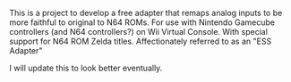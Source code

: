 This is a project to develop a free adapter that remaps analog inputs to be more faithful to original to N64 ROMs. For use with Nintendo Gamecube controllers (and N64 controllers?) on Wii Virtual Console. With special support for N64 ROM Zelda titles. Affectionately referred to as an "ESS Adapter"


I will update this to look better eventually.